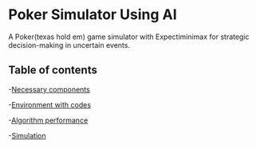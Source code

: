 # Poker Simulator Using AI

A Poker(texas hold em) game simulator with Expectiminimax for strategic decision-making in uncertain events.

## Table of contents 

-[Necessary components](#Necessary_components)

-[Environment with codes](#Environment_with_codes)

-[Algorithm performance](#Algorithm_performance)

-[Simulation](#Simulation)
